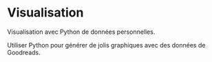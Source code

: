 # Visualisation
Visualisation avec Python de données personnelles.

Utiliser Python pour générer de jolis graphiques avec des données de Goodreads.
